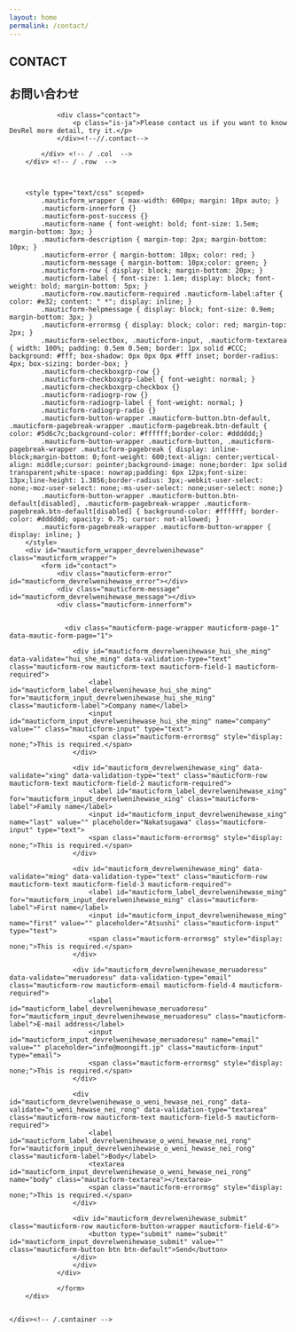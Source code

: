 ```yaml
---
layout: home
permalink: /contact/
---
```

<section class="tp-section tp-section">
	<div class="container mt9">
		<div class="row">
			<div class="col-md-3">
				<div class="tp-section-header">
					<h2 class="tp-section-header__title">CONTACT</h2>
					<h2 class="tp-section-header__title-ja is-ja">お問い合わせ</h2>
				</div>
			</div>
			<div class="col-md-9">

				<div class="contact">
					<p class="is-ja">Please contact us if you want to know DevRel more detail, try it.</p>
				</div><!--//.contact-->

			</div> <!-- / .col  -->
		</div> <!-- / .row  -->


		
		<style type="text/css" scoped>
		    .mauticform_wrapper { max-width: 600px; margin: 10px auto; }
		    .mauticform-innerform {}
		    .mauticform-post-success {}
		    .mauticform-name { font-weight: bold; font-size: 1.5em; margin-bottom: 3px; }
		    .mauticform-description { margin-top: 2px; margin-bottom: 10px; }
		    .mauticform-error { margin-bottom: 10px; color: red; }
		    .mauticform-message { margin-bottom: 10px;color: green; }
		    .mauticform-row { display: block; margin-bottom: 20px; }
		    .mauticform-label { font-size: 1.1em; display: block; font-weight: bold; margin-bottom: 5px; }
		    .mauticform-row.mauticform-required .mauticform-label:after { color: #e32; content: " *"; display: inline; }
		    .mauticform-helpmessage { display: block; font-size: 0.9em; margin-bottom: 3px; }
		    .mauticform-errormsg { display: block; color: red; margin-top: 2px; }
		    .mauticform-selectbox, .mauticform-input, .mauticform-textarea { width: 100%; padding: 0.5em 0.5em; border: 1px solid #CCC; background: #fff; box-shadow: 0px 0px 0px #fff inset; border-radius: 4px; box-sizing: border-box; }
		    .mauticform-checkboxgrp-row {}
		    .mauticform-checkboxgrp-label { font-weight: normal; }
		    .mauticform-checkboxgrp-checkbox {}
		    .mauticform-radiogrp-row {}
		    .mauticform-radiogrp-label { font-weight: normal; }
		    .mauticform-radiogrp-radio {}
		    .mauticform-button-wrapper .mauticform-button.btn-default, .mauticform-pagebreak-wrapper .mauticform-pagebreak.btn-default { color: #5d6c7c;background-color: #ffffff;border-color: #dddddd;}
		    .mauticform-button-wrapper .mauticform-button, .mauticform-pagebreak-wrapper .mauticform-pagebreak { display: inline-block;margin-bottom: 0;font-weight: 600;text-align: center;vertical-align: middle;cursor: pointer;background-image: none;border: 1px solid transparent;white-space: nowrap;padding: 6px 12px;font-size: 13px;line-height: 1.3856;border-radius: 3px;-webkit-user-select: none;-moz-user-select: none;-ms-user-select: none;user-select: none;}
		    .mauticform-button-wrapper .mauticform-button.btn-default[disabled], .mauticform-pagebreak-wrapper .mauticform-pagebreak.btn-default[disabled] { background-color: #ffffff; border-color: #dddddd; opacity: 0.75; cursor: not-allowed; }
		    .mauticform-pagebreak-wrapper .mauticform-button-wrapper {  display: inline; }
		</style>
		<div id="mauticform_wrapper_devrelwenihewase" class="mauticform_wrapper">
		    <form id="contact">
		        <div class="mauticform-error" id="mauticform_devrelwenihewase_error"></div>
		        <div class="mauticform-message" id="mauticform_devrelwenihewase_message"></div>
		        <div class="mauticform-innerform">

		            
		          <div class="mauticform-page-wrapper mauticform-page-1" data-mautic-form-page="1">

		            <div id="mauticform_devrelwenihewase_hui_she_ming" data-validate="hui_she_ming" data-validation-type="text" class="mauticform-row mauticform-text mauticform-field-1 mauticform-required">
		                <label id="mauticform_label_devrelwenihewase_hui_she_ming" for="mauticform_input_devrelwenihewase_hui_she_ming" class="mauticform-label">Company name</label>
		                <input id="mauticform_input_devrelwenihewase_hui_she_ming" name="company" value="" class="mauticform-input" type="text">
		                <span class="mauticform-errormsg" style="display: none;">This is required.</span>
		            </div>

		            <div id="mauticform_devrelwenihewase_xing" data-validate="xing" data-validation-type="text" class="mauticform-row mauticform-text mauticform-field-2 mauticform-required">
		                <label id="mauticform_label_devrelwenihewase_xing" for="mauticform_input_devrelwenihewase_xing" class="mauticform-label">Family name</label>
		                <input id="mauticform_input_devrelwenihewase_xing" name="last" value="" placeholder="Nakatsugawa" class="mauticform-input" type="text">
		                <span class="mauticform-errormsg" style="display: none;">This is required.</span>
		            </div>

		            <div id="mauticform_devrelwenihewase_ming" data-validate="ming" data-validation-type="text" class="mauticform-row mauticform-text mauticform-field-3 mauticform-required">
		                <label id="mauticform_label_devrelwenihewase_ming" for="mauticform_input_devrelwenihewase_ming" class="mauticform-label">First name</label>
		                <input id="mauticform_input_devrelwenihewase_ming" name="first" value="" placeholder="Atsushi" class="mauticform-input" type="text">
		                <span class="mauticform-errormsg" style="display: none;">This is required.</span>
		            </div>

		            <div id="mauticform_devrelwenihewase_meruadoresu" data-validate="meruadoresu" data-validation-type="email" class="mauticform-row mauticform-email mauticform-field-4 mauticform-required">
		                <label id="mauticform_label_devrelwenihewase_meruadoresu" for="mauticform_input_devrelwenihewase_meruadoresu" class="mauticform-label">E-mail address</label>
		                <input id="mauticform_input_devrelwenihewase_meruadoresu" name="email" value="" placeholder="info@moongift.jp" class="mauticform-input" type="email">
		                <span class="mauticform-errormsg" style="display: none;">This is required.</span>
		            </div>

		            <div id="mauticform_devrelwenihewase_o_weni_hewase_nei_rong" data-validate="o_weni_hewase_nei_rong" data-validation-type="textarea" class="mauticform-row mauticform-text mauticform-field-5 mauticform-required">
		                <label id="mauticform_label_devrelwenihewase_o_weni_hewase_nei_rong" for="mauticform_input_devrelwenihewase_o_weni_hewase_nei_rong" class="mauticform-label">Body</label>
		                <textarea id="mauticform_input_devrelwenihewase_o_weni_hewase_nei_rong" name="body" class="mauticform-textarea"></textarea>
		                <span class="mauticform-errormsg" style="display: none;">This is required.</span>
		            </div>

		            <div id="mauticform_devrelwenihewase_submit" class="mauticform-row mauticform-button-wrapper mauticform-field-6">
		                <button type="submit" name="submit" id="mauticform_input_devrelwenihewase_submit" value="" class="mauticform-button btn btn-default">Send</button>
		            </div>
		            </div>
		        </div>

		        </form>
		</div>


	</div><!-- /.container -->
</section>
<script src="/assets/js/ncmb.min.js"></script>
<script src="/assets/js/app.js"></script>
